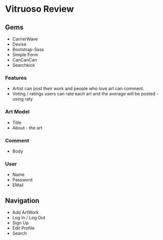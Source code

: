 # Vitruoso Review

## Gems

* CarrierWave
* Devise
* Bootstrap-Sass
* Simple Form
* CanCanCan
* Searchkick

### Features
* Artist can post their work and people who love art can comment.
* Voting / ratings users can rate each art and the average will be posted - using raty

### Art Model
* Title
* About - the art

### Comment 
* Body

### User
* Name
* Password
* EMail

## Navigation 
* Add ArtWork
* Log In / Log Out
* Sign Up
* Edit Profile
* Search


